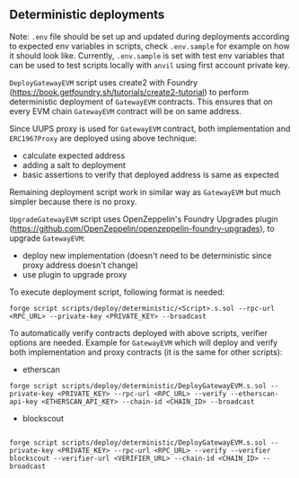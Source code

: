 ## Deterministic deployments

Note: `.env` file should be set up and updated during deployments according to expected env variables in scripts, check `.env.sample` for example on how it should look like.
Currently, `.env.sample` is set with test env variables that can be used to test scripts locally with `anvil` using first account private key.

`DeployGatewayEVM` script uses create2 with Foundry (https://book.getfoundry.sh/tutorials/create2-tutorial) to perform deterministic deployment of `GatewayEVM` contracts.
This ensures that on every EVM chain `GatewayEVM` contract will be on same address.

Since UUPS proxy is used for `GatewayEVM` contract, both implementation and `ERC1967Proxy` are deployed using above technique:

- calculate expected address
- adding a salt to deployment
- basic assertions to verify that deployed address is same as expected

Remaining deployment script work in similar way as `GatewayEVM` but much simpler because there is no proxy.

`UpgradeGatewayEVM` script uses OpenZeppelin's Foundry Upgrades plugin (https://github.com/OpenZeppelin/openzeppelin-foundry-upgrades), to upgrade `GatewayEVM`:

- deploy new implementation (doesn't need to be deterministic since proxy address doesn't change)
- use plugin to upgrade proxy

To execute deployment script, following format is needed:

```
forge script scripts/deploy/deterministic/<Script>.s.sol --rpc-url <RPC_URL> --private-key <PRIVATE_KEY> --broadcast 
```

To automatically verify contracts deployed with above scripts, verifier options are needed. Example for `GatewayEVM` which will deploy and verify both implementation and proxy contracts (it is the same for other scripts):

- etherscan
```
forge script scripts/deploy/deterministic/DeployGatewayEVM.s.sol --private-key <PRIVATE_KEY> --rpc-url <RPC_URL> --verify --etherscan-api-key <ETHERSCAN_API_KEY> --chain-id <CHAIN_ID> --broadcast 
```

- blockscout
```

forge script scripts/deploy/deterministic/DeployGatewayEVM.s.sol --private-key <PRIVATE_KEY> --rpc-url <RPC_URL> --verify --verifier blockscout --verifier-url <VERIFIER_URL> --chain-id <CHAIN_ID> --broadcast
```